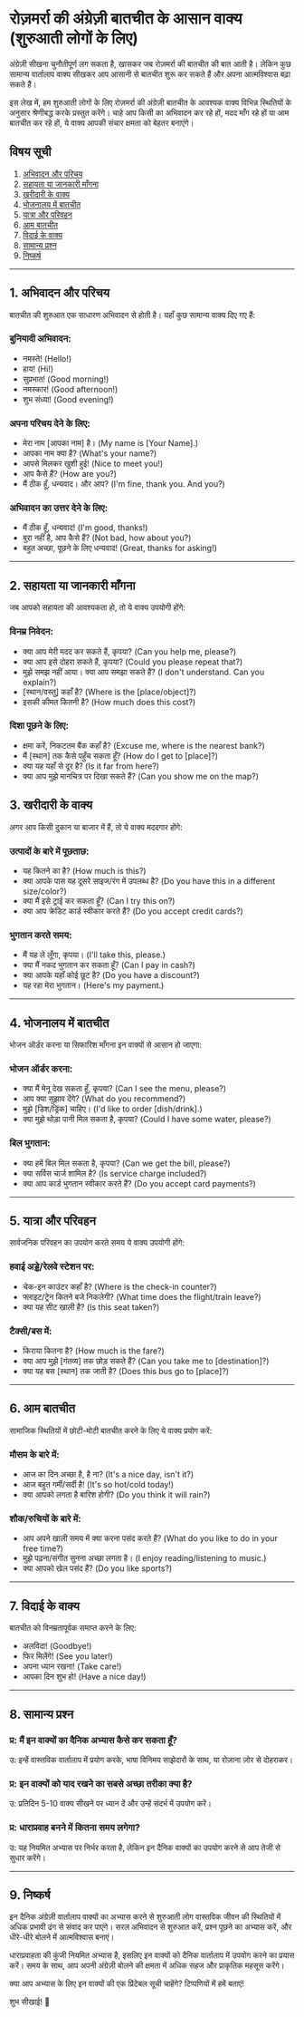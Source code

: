 # रोज़मर्रा की अंग्रेज़ी बातचीत के आसान वाक्य (शुरुआती लोगों के लिए)

अंग्रेज़ी सीखना चुनौतीपूर्ण लग सकता है, खासकर जब रोज़मर्रा की बातचीत की बात आती है। लेकिन कुछ सामान्य वार्तालाप वाक्य सीखकर आप आसानी से बातचीत शुरू कर सकते हैं और अपना आत्मविश्वास बढ़ा सकते हैं।

इस लेख में, हम शुरुआती लोगों के लिए रोज़मर्रा की अंग्रेज़ी बातचीत के आवश्यक वाक्य विभिन्न स्थितियों के अनुसार श्रेणीबद्ध करके प्रस्तुत करेंगे। चाहे आप किसी का अभिवादन कर रहे हों, मदद माँग रहे हों या आम बातचीत कर रहे हों, ये वाक्य आपकी संचार क्षमता को बेहतर बनाएंगे।

## विषय सूची
1. [अभिवादन और परिचय](#1-अभिवादन-और-परिचय)
2. [सहायता या जानकारी माँगना](#2-सहायता-या-जानकारी-माँगना)
3. [खरीदारी के वाक्य](#3-खरीदारी-के-वाक्य)
4. [भोजनालय में बातचीत](#4-भोजनालय-में-बातचीत)
5. [यात्रा और परिवहन](#5-यात्रा-और-परिवहन)
6. [आम बातचीत](#6-आम-बातचीत)
7. [विदाई के वाक्य](#7-विदाई-के-वाक्य)
8. [सामान्य प्रश्न](#8-सामान्य-प्रश्न)
9. [निष्कर्ष](#9-निष्कर्ष)

---

## 1. अभिवादन और परिचय

बातचीत की शुरुआत एक साधारण अभिवादन से होती है। यहाँ कुछ सामान्य वाक्य दिए गए हैं:

### बुनियादी अभिवादन:
- नमस्ते! (Hello!)
- हाय! (Hi!)
- सुप्रभात! (Good morning!)
- नमस्कार! (Good afternoon!)
- शुभ संध्या! (Good evening!)

### अपना परिचय देने के लिए:
- मेरा नाम [आपका नाम] है। (My name is [Your Name].)
- आपका नाम क्या है? (What's your name?)
- आपसे मिलकर खुशी हुई! (Nice to meet you!)
- आप कैसे हैं? (How are you?)
- मैं ठीक हूँ, धन्यवाद। और आप? (I'm fine, thank you. And you?)

### अभिवादन का उत्तर देने के लिए:
- मैं ठीक हूँ, धन्यवाद! (I'm good, thanks!)
- बुरा नहीं है, आप कैसे हैं? (Not bad, how about you?)
- बहुत अच्छा, पूछने के लिए धन्यवाद! (Great, thanks for asking!)

---

## 2. सहायता या जानकारी माँगना

जब आपको सहायता की आवश्यकता हो, तो ये वाक्य उपयोगी होंगे:

### विनम्र निवेदन:
- क्या आप मेरी मदद कर सकते हैं, कृपया? (Can you help me, please?)
- क्या आप इसे दोहरा सकते हैं, कृपया? (Could you please repeat that?)
- मुझे समझ नहीं आया। क्या आप समझा सकते हैं? (I don't understand. Can you explain?)
- [स्थान/वस्तु] कहाँ है? (Where is the [place/object]?)
- इसकी कीमत कितनी है? (How much does this cost?)

### दिशा पूछने के लिए:
- क्षमा करें, निकटतम बैंक कहाँ है? (Excuse me, where is the nearest bank?)
- मैं [स्थान] तक कैसे पहुँच सकता हूँ? (How do I get to [place]?)
- क्या यह यहाँ से दूर है? (Is it far from here?)
- क्या आप मुझे मानचित्र पर दिखा सकते हैं? (Can you show me on the map?)
## 3. खरीदारी के वाक्य

अगर आप किसी दुकान या बाजार में हैं, तो ये वाक्य मददगार होंगे:

### उत्पादों के बारे में पूछताछ:
- यह कितने का है? (How much is this?)
- क्या आपके पास यह दूसरे साइज/रंग में उपलब्ध है? (Do you have this in a different size/color?)
- क्या मैं इसे ट्राई कर सकता हूँ? (Can I try this on?)
- क्या आप क्रेडिट कार्ड स्वीकार करते हैं? (Do you accept credit cards?)

### भुगतान करते समय:
- मैं यह ले लूँगा, कृपया। (I'll take this, please.)
- क्या मैं नकद भुगतान कर सकता हूँ? (Can I pay in cash?)
- क्या आपके यहाँ कोई छूट है? (Do you have a discount?)
- यह रहा मेरा भुगतान। (Here's my payment.)

---

## 4. भोजनालय में बातचीत

भोजन ऑर्डर करना या सिफारिश माँगना इन वाक्यों से आसान हो जाएगा:

### भोजन ऑर्डर करना:
- क्या मैं मेनू देख सकता हूँ, कृपया? (Can I see the menu, please?)
- आप क्या सुझाव देंगे? (What do you recommend?)
- मुझे [डिश/ड्रिंक] चाहिए। (I'd like to order [dish/drink].)
- क्या मुझे थोड़ा पानी मिल सकता है, कृपया? (Could I have some water, please?)

### बिल भुगतान:
- क्या हमें बिल मिल सकता है, कृपया? (Can we get the bill, please?)
- क्या सर्विस चार्ज शामिल है? (Is service charge included?)
- क्या आप कार्ड भुगतान स्वीकार करते हैं? (Do you accept card payments?)

---

## 5. यात्रा और परिवहन

सार्वजनिक परिवहन का उपयोग करते समय ये वाक्य उपयोगी होंगे:

### हवाई अड्डे/रेलवे स्टेशन पर:
- चेक-इन काउंटर कहाँ है? (Where is the check-in counter?)
- फ्लाइट/ट्रेन कितने बजे निकलेगी? (What time does the flight/train leave?)
- क्या यह सीट खाली है? (Is this seat taken?)

### टैक्सी/बस में:
- किराया कितना है? (How much is the fare?)
- क्या आप मुझे [गंतव्य] तक छोड़ सकते हैं? (Can you take me to [destination]?)
- क्या यह बस [स्थान] तक जाती है? (Does this bus go to [place]?)

---

## 6. आम बातचीत

सामाजिक स्थितियों में छोटी-मोटी बातचीत करने के लिए ये वाक्य प्रयोग करें:

### मौसम के बारे में:
- आज का दिन अच्छा है, है ना? (It's a nice day, isn't it?)
- आज बहुत गर्मी/सर्दी है! (It's so hot/cold today!)
- क्या आपको लगता है बारिश होगी? (Do you think it will rain?)

### शौक/रुचियों के बारे में:
- आप अपने खाली समय में क्या करना पसंद करते हैं? (What do you like to do in your free time?)
- मुझे पढ़ना/संगीत सुनना अच्छा लगता है। (I enjoy reading/listening to music.)
- क्या आपको खेल पसंद हैं? (Do you like sports?)

---

## 7. विदाई के वाक्य

बातचीत को विनम्रतापूर्वक समाप्त करने के लिए:

- अलविदा! (Goodbye!)
- फिर मिलेंगे! (See you later!)
- अपना ध्यान रखना! (Take care!)
- आपका दिन शुभ हो! (Have a nice day!)

---

## 8. सामान्य प्रश्न

### प्र: मैं इन वाक्यों का दैनिक अभ्यास कैसे कर सकता हूँ?
उ: इन्हें वास्तविक वार्तालाप में प्रयोग करके, भाषा विनिमय साझेदारों के साथ, या रोज़ाना ज़ोर से दोहराकर।

### प्र: इन वाक्यों को याद रखने का सबसे अच्छा तरीका क्या है?
उ: प्रतिदिन 5-10 वाक्य सीखने पर ध्यान दें और उन्हें संदर्भ में उपयोग करें।

### प्र: धाराप्रवाह बनने में कितना समय लगेगा?
उ: यह नियमित अभ्यास पर निर्भर करता है, लेकिन इन दैनिक वाक्यों का उपयोग करने से आप तेजी से सुधार करेंगे।

---

## 9. निष्कर्ष

इन दैनिक अंग्रेज़ी वार्तालाप वाक्यों का अभ्यास करने से शुरुआती लोग वास्तविक जीवन की स्थितियों में अधिक प्रभावी ढंग से संवाद कर पाएंगे। सरल अभिवादन से शुरुआत करें, प्रश्न पूछने का अभ्यास करें, और धीरे-धीरे बोलने में आत्मविश्वास बनाएं।

धाराप्रवाहता की कुंजी नियमित अभ्यास है, इसलिए इन वाक्यों को दैनिक वार्तालाप में उपयोग करने का प्रयास करें। समय के साथ, आप अपनी अंग्रेज़ी बोलने की क्षमता में अधिक सहज और प्राकृतिक महसूस करेंगे।

क्या आप अभ्यास के लिए इन वाक्यों की एक प्रिंटेबल सूची चाहेंगे? टिप्पणियों में हमें बताएं!

शुभ सीखाई! 🚀

